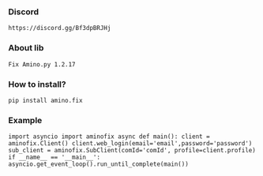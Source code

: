 ### Discord
`https://discord.gg/Bf3dpBRJHj`
### About lib
`Fix Amino.py 1.2.17`
### How to install?
`pip install amino.fix`

### Example
`import asyncio
import aminofix
async def main():
    client = aminofix.Client()
    client.web_login(email='email',password='password')
    sub_client = aminofix.SubClient(comId='comId', profile=client.profile)
if __name__ == '__main__':
    asyncio.get_event_loop().run_until_complete(main())`
